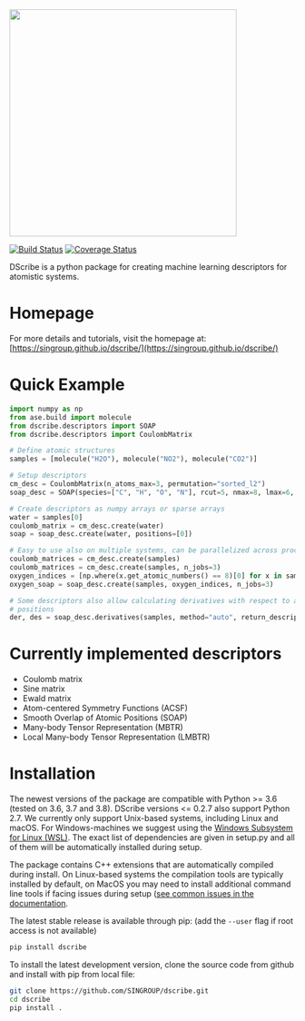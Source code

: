 <img src="https://raw.githubusercontent.com/SINGROUP/dscribe/master/logo/dscribe_logo.png" width="400">

[![Build Status](https://dev.azure.com/laurihimanen/DScribe%20CI/_apis/build/status/SINGROUP.dscribe?branchName=master)](https://dev.azure.com/laurihimanen/DScribe%20CI/_build/latest?definitionId=1&branchName=master)
[![Coverage Status](https://coveralls.io/repos/github/SINGROUP/dscribe/badge.svg?branch=master)](https://coveralls.io/github/SINGROUP/dscribe?branch=master)

DScribe is a python package for creating machine learning descriptors for
atomistic systems.

# Homepage
For more details and tutorials, visit the homepage at:
[https://singroup.github.io/dscribe/](https://singroup.github.io/dscribe/)

# Quick Example
```python
import numpy as np
from ase.build import molecule
from dscribe.descriptors import SOAP
from dscribe.descriptors import CoulombMatrix

# Define atomic structures
samples = [molecule("H2O"), molecule("NO2"), molecule("CO2")]

# Setup descriptors
cm_desc = CoulombMatrix(n_atoms_max=3, permutation="sorted_l2")
soap_desc = SOAP(species=["C", "H", "O", "N"], rcut=5, nmax=8, lmax=6, crossover=True)

# Create descriptors as numpy arrays or sparse arrays
water = samples[0]
coulomb_matrix = cm_desc.create(water)
soap = soap_desc.create(water, positions=[0])

# Easy to use also on multiple systems, can be parallelized across processes
coulomb_matrices = cm_desc.create(samples)
coulomb_matrices = cm_desc.create(samples, n_jobs=3)
oxygen_indices = [np.where(x.get_atomic_numbers() == 8)[0] for x in samples]
oxygen_soap = soap_desc.create(samples, oxygen_indices, n_jobs=3)

# Some descriptors also allow calculating derivatives with respect to atomic
# positions
der, des = soap_desc.derivatives(samples, method="auto", return_descriptor=True)
```

# Currently implemented descriptors
 * Coulomb matrix
 * Sine matrix
 * Ewald matrix
 * Atom-centered Symmetry Functions (ACSF)
 * Smooth Overlap of Atomic Positions (SOAP)
 * Many-body Tensor Representation (MBTR)
 * Local Many-body Tensor Representation (LMBTR)

# Installation
The newest versions of the package are compatible with Python >= 3.6 (tested on
3.6, 3.7 and 3.8). DScribe versions <= 0.2.7 also support Python 2.7. We
currently only support Unix-based systems, including Linux and macOS. For
Windows-machines we suggest using the [Windows Subsystem for Linux (WSL)](https://en.wikipedia.org/wiki/Windows_Subsystem_for_Linux).
The exact list of dependencies are given in setup.py and all of them will be
automatically installed during setup.

The package contains C++ extensions that are automatically compiled during
install. On Linux-based systems the compilation tools are typically installed
by default, on MacOS you may need to install additional command line tools if
facing issues during setup ([see common issues in the
documentation](https://singroup.github.io/dscribe/latest/install.html).

The latest stable release is available through pip: (add the `--user` flag if
root access is not available)

```sh
pip install dscribe
```

To install the latest development version, clone the source code from github
and install with pip from local file:

```sh
git clone https://github.com/SINGROUP/dscribe.git
cd dscribe
pip install .
```
